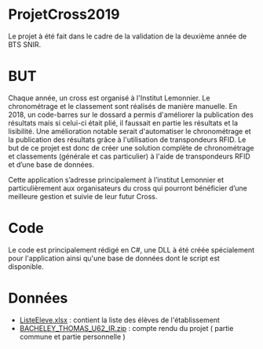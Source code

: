 # ProjetCross2019
Le projet à été fait dans le cadre de la validation de la deuxième année de BTS SNIR.

# BUT
Chaque année, un cross est organisé à l'Institut Lemonnier.
Le chronométrage et le classement sont réalisés de manière manuelle.
En 2018, un code-barres sur le dossard a permis d'améliorer la publication des résultats mais si celui-ci était plié, il faussait en partie les résultats et la lisibilité.
Une amélioration notable serait d'automatiser le chronométrage et la publication des résultats grâce à l'utilisation de transpondeurs RFID.
Le but de ce projet est donc de créer une solution complète de chronométrage et classements (générale et cas particulier) à l'aide de transpondeurs RFID et d’une base de données.

Cette application s’adresse principalement à l’institut Lemonnier et particulièrement aux organisateurs du cross qui pourront bénéficier d’une meilleure gestion et suivie de leur futur Cross.  

# Code
Le code est principalement rédigé en C#, une DLL à été créée spécialement pour l'application ainsi qu'une base de données dont le script est disponible.

# Données

 - [ListeEleve.xlsx](https://github.com/ThomasBacheley/ProjetCross2019/blob/main/ListeEleve.xlsx "ListeEleve.xlsx") : contient la liste des élèves de l'établissement
 - [BACHELEY_THOMAS_U62_IR.zip](https://github.com/ThomasBacheley/ProjetCross2019/blob/main/BACHELEY_THOMAS_U62_IR.zip "BACHELEY_THOMAS_U62_IR.zip") : compte rendu du projet ( partie commune et partie personnelle )
